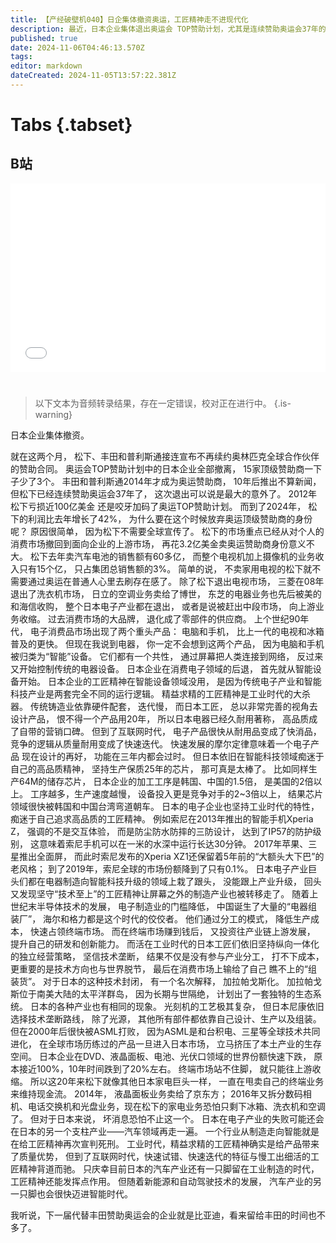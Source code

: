 ```yaml
---
title: 【产经破壁机040】日企集体撤资奥运，工匠精神走不进现代化
description: 最近，日本企业集体退出奥运会 TOP赞助计划，尤其是连续赞助奥运会37年的松下。这反应了整个日本电子产业退出终端市场，向上游业务收缩。【产经破壁机040】
published: true
date: 2024-11-06T04:46:13.570Z
tags: 
editor: markdown
dateCreated: 2024-11-05T13:57:22.381Z
---
```


# Tabs {.tabset}

## B站

<div style="position: relative; padding: 30% 45%;">
<iframe style="position: absolute; width: 100%; height: 100%; left: 0; top: 0;" src="//player.bilibili.com/player.html?&bvid=BV1QCDhYrECj&page=1&as_wide=1&high_quality=1&danmaku=1&autoplay=0" scrolling="no" border="0" frameborder="no" framespacing="0" allowfullscreen="true"></iframe>
</div>


#

> 以下文本为音频转录结果，存在一定错误，校对正在进行中。
{.is-warning}

日本企业集体撤资。

就在这两个月，
松下、丰田和普利斯通接连宣布不再续约奥林匹克全球合作伙伴的赞助合同。
奥运会TOP赞助计划中的日本企业全部撤离，
15家顶级赞助商一下子少了3个。
丰田和普利斯通2014年才成为奥运赞助商，
10年后推出不算新闻，
但松下已经连续赞助奥运会37年了，
这次退出可以说是最大的意外了。
2012年松下亏损近100亿美金
还是咬牙加码了奥运TOP赞助计划。
而到了2024年，
松下的利润比去年增长了42%，
为什么要在这个时候放弃奥运顶级赞助商的身份呢？
原因很简单，
因为松下不需要全球宣传了。
松下的市场重点已经从对个人的消费市场撤回到面向企业的上游市场，
再花3.2亿美金卖奥运赞助商身份意义不大。
松下去年卖汽车电池的销售额有60多亿，
而整个电视机加上摄像机的业务收入只有15个亿，
只占集团总销售额的3%。
简单的说，
不卖家用电视的松下就不需要通过奥运在普通人心里去刷存在感了。
除了松下退出电视市场，
三菱在08年退出了洗衣机市场，
日立的空调业务卖给了博世，
东芝的电器业务也先后被美的和海信收购，
整个日本电子产业都在退出，
或者是说被赶出中段市场，
向上游业务收缩。
过去消费市场的大品牌，
退化成了零部件的供应商。
上个世纪90年代，
电子消费品市场出现了两个重头产品：
电脑和手机，
比上一代的电视和冰箱普及的更快。
但现在我说到电器，
你一定不会想到这两个产品，
因为电脑和手机被归类为“智能”设备。
它们都有一个共性，
通过屏幕把人类连接到网络，
反过来又开始控制传统的电器设备。
日本企业在消费电子领域的后退，
首先就从智能设备开始。
日本企业的工匠精神在智能设备领域没用，
是因为传统电子产业和智能科技产业是两套完全不同的运行逻辑。
精益求精的工匠精神是工业时代的大杀器。
传统铸造业依靠硬件配套，
迭代慢，
而日本工匠，
总以非常完善的视角去设计产品，
恨不得一个产品用20年，
所以日本电器已经久耐用著称，
高品质成了自带的营销口碑。
但到了互联网时代，
电子产品很快从耐用品变成了快消品，
竞争的逻辑从质量耐用变成了快速迭代。
快速发展的摩尔定律意味着一个电子产品
现在设计的再好，
功能在三年内都会过时。
但日本依旧在智能科技领域痴迷于自己的高品质精神，
坚持生产保质25年的芯片，
那可真是太棒了。
比如同样生产64M的储存芯片，
日本企业的加工工序是韩国、中国的1.5倍，
是美国的2倍以上。
工序越多，生产速度越慢，
设备投入更是竞争对手的2~3倍以上，
结果芯片领域很快被韩国和中国台湾弯道朝车。
日本的电子企业也坚持工业时代的特性，
痴迷于自己追求高品质的工匠精神。
例如索尼在2013年推出的智能手机Xperia Z，
强调的不是交互体验，
而是防尘防水防摔的三防设计，
达到了IP57的防护级别，
这意味着索尼手机可以在一米的水深中运行长达30分钟。
2017年苹果、三星推出全面屏，
而此时索尼发布的Xperia XZ1还保留着5年前的“大额头大下巴”的老风格；
到了2019年，索尼全球的市场份额降到了只有0.1%。
日本电子产业巨头们都在电器制造向智能科技升级的领域上栽了跟头，
没能跟上产业升级，
回头又发现坚守“技术至上”的工匠精神让屏幕之外的制造产业也被转移走了。
随着上世纪末半导体技术的发展，
电子制造业的门槛降低，
中国诞生了大量的“电器组装厂”，
海尔和格力都是这个时代的佼佼者。
他们通过分工的模式，
降低生产成本，
快速占领终端市场。
而在终端市场赚到钱后，
又投资往产业链上游发展，
提升自己的研发和创新能力。
而活在工业时代的日本工匠们依旧坚持纵向一体化的独立经营策略，
坚信技术垄断，
结果不仅是没有参与产业分工，
打不下成本，
更重要的是技术方向也与世界脱节，
最后在消费市场上输给了自己
瞧不上的“组装货”。
对于日本的这种技术封闭，
有一个名次解释，
加拉帕戈斯化。
加拉帕戈斯位于南美大陆的太平洋群岛，
因为长期与世隔绝，
计划出了一套独特的生态系统。
日本的各种产业也有相同的现象。
光刻机的工艺极其复杂，
但日本尼康依旧选择技术垄断路线，
除了光源，
其他所有部件都依靠自己设计、生产以及组装。
但在2000年后很快被ASML打败，
因为ASML是和台积电、三星等全球技术共同进化，
在全球市场历练过的产品一旦进入日本市场，
立马挤压了本土产业的生存空间。
日本企业在DVD、液晶面板、电池、光伏口领域的世界份额快速下跌，
原本接近100%，10年时间跌到了20%左右。
终端市场站不住脚，
就只能往上游收缩。
所以这20年来松下就像其他日本家电巨头一样，
一直在甩卖自己的终端业务来维持现金流。
2014年，
液晶面板业务卖给了京东方；
2016年又拆分数码相机、电话交换机和光盘业务，现在松下的家电业务恐怕只剩下冰箱、洗衣机和空调了。
但对于日本来说，
坏消息恐怕不止这一个。
日本在电子产业的失败可能还会在日本的另一个支柱产业——汽车领域再走一遍。
一个行业从制造走向智能就是在给工匠精神再次宣判死刑。
工业时代，精益求精的工匠精神确实是给产品带来了质量优势，
但到了互联网时代，快速试错、快速迭代的特征与慢工出细活的工匠精神背道而驰。
只庆幸目前日本的汽车产业还有一只脚留在工业制造的时代，
工匠精神还能发挥点作用。
但随着新能源和自动驾驶技术的发展，
汽车产业的另一只脚也会很快迈进智能时代。

我听说，下一届代替丰田赞助奥运会的企业就是比亚迪，看来留给丰田的时间也不多了。

